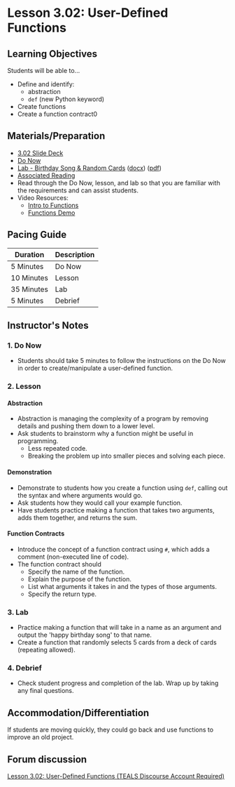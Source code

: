 # Lesson 3.02: User-Defined Functions

## Learning Objectives

Students will be able to...

* Define and identify:
  * abstraction
  * `def` (new Python keyword)
* Create functions
* Create a function contract0

## Materials/Preparation

* [3.02 Slide Deck](https://github.com/TEALSK12/2nd-semester-introduction-to-computer-science/raw/master/units/3_unit/slidedecks/Intro%20Python%203.02%20TEALS.pptx)
* [Do Now][]
* [Lab - Birthday Song & Random Cards][] ([docx][]) ([pdf][])
* [Associated Reading](https://tealsk12.github.io/2nd-semester-introduction-to-computer-science/readings.md#associatedreadings/3.2)
* Read through the Do Now, lesson, and lab so that you are familiar with the requirements and can assist students.
* Video Resources:
  * [Intro to Functions](https://youtu.be/nrCAxXfRU28)
  * [Functions Demo](https://youtu.be/C9ZEGqGHXms)

## Pacing Guide

| **Duration**   | **Description** |
| ---------- | ----------- |
| 5 Minutes  | Do Now      |
| 10 Minutes | Lesson      |
| 35 Minutes | Lab         |
| 5 Minutes  | Debrief     |

## Instructor's Notes

### 1. Do Now

* Students should take 5 minutes to follow the instructions on the Do Now in order to create/manipulate a user-defined function.  

### 2. Lesson

#### Abstraction

* Abstraction is managing the complexity of a program by removing details and pushing them down to a lower level.
* Ask students to brainstorm why a function might be useful in programming.
  * Less repeated code.
  * Breaking the problem up into smaller pieces and solving each piece.

#### Demonstration

* Demonstrate to students how you create a function using `def`, calling out the syntax and where arguments would go.
* Ask students how they would call your example function.
* Have students practice making a function that takes two arguments, adds them together, and returns the sum.

#### Function Contracts

* Introduce the concept of a function contract using `#`, which adds a comment (non-executed line of code).
* The function contract should
  * Specify the name of the function.
  * Explain the purpose of the function.
  * List what arguments it takes in and the types of those arguments.
  * Specify the return type.

### 3. Lab

* Practice making a function that will take in a name as an argument and output the 'happy birthday song' to that name.
* Create a function that randomly selects 5 cards from a deck of cards (repeating allowed).

### 4. Debrief

* Check student progress and completion of the lab. Wrap up by taking any final questions.

## Accommodation/Differentiation

If students are moving quickly, they could go back and use functions to improve an old project.

## Forum discussion

[Lesson 3.02: User-Defined Functions (TEALS Discourse Account Required)](https://forums.tealsk12.org/c/2nd-semester-unit-3-functions/lesson-3-02-user-defined-functions)
  
[Do Now]:do_now.md
[Lab - Birthday Song & Random Cards]:lab.md
[pdf]: https://github.com/TEALSK12/2nd-semester-introduction-to-computer-science/raw/master/units/3_unit/02_lesson/lab.pdf
[docx]: https://github.com/TEALSK12/2nd-semester-introduction-to-computer-science/raw/master/units/3_unit/02_lesson/lab.docx
